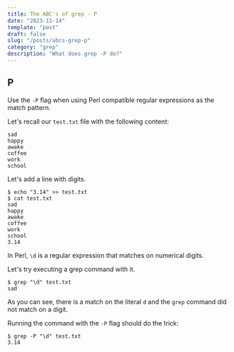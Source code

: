 ```yaml
---
title: The ABC's of grep - P
date: "2023-11-14"
template: "post"
draft: false
slug: "/posts/abcs-grep-p"
category: "grep"
description: "What does grep -P do?"
---
```

P
--

Use the `-P` flag when using Perl compatible regular expressions as the match pattern.

Let's recall our `test.txt` file with the following content:
```
sad
happy
awake
coffee
work
school
```

Let's add a line with digits.
```
$ echo "3.14" >> test.txt
$ cat test.txt
sad
happy
awake
coffee
work
school
3.14
```

In Perl, `\d` is a regular expression that matches on numerical digits.

Let's try executing a grep command with it.
```
$ grep "\d" test.txt
sad
```

As you can see, there is a match on the literal `d` and the `grep` command did not match on a digit.

Running the command with the `-P` flag should do the trick:
```
$ grep -P "\d" test.txt
3.14
```
